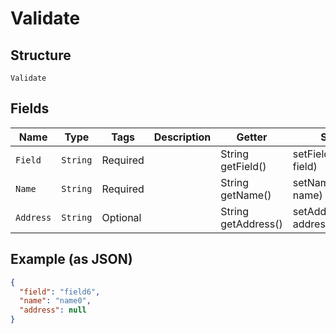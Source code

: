 
# Validate

## Structure

`Validate`

## Fields

| Name | Type | Tags | Description | Getter | Setter |
|  --- | --- | --- | --- | --- | --- |
| `Field` | `String` | Required | <testing><br> | String getField() | setField(String field) |
| `Name` | `String` | Required | <testing><br> | String getName() | setName(String name) |
| `Address` | `String` | Optional | <testing><br> | String getAddress() | setAddress(String address) |

## Example (as JSON)

```json
{
  "field": "field6",
  "name": "name0",
  "address": null
}
```

